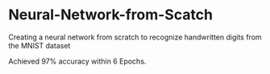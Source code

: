 # Neural-Network-from-Scatch
Creating a neural network from scratch to recognize handwritten digits from the MNIST dataset

Achieved 97% accuracy within 6 Epochs.
